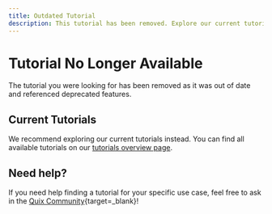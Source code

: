 ```yaml
---
title: Outdated Tutorial
description: This tutorial has been removed. Explore our current tutorials instead.
---
```


# Tutorial No Longer Available

The tutorial you were looking for has been removed as it was out of date and referenced deprecated features.

## Current Tutorials

We recommend exploring our current tutorials instead. You can find all available tutorials on our [tutorials overview page](./overview.md).

## Need help?

If you need help finding a tutorial for your specific use case, feel free to ask in the [Quix Community](https://quix.io/slack-invite){target=_blank}!